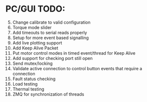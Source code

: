 # PC/GUI TODO:
5.  Change calibrate to valid configuration
6.  Torque mode slider
7.  Add timeouts to serial reads properly
8.  Setup for more event based signalling
9.  Add live plotting support
10. Add Keep Alive Packet
11. Put motor control modes in timed event/thread for Keep Alive
12. Add support for checking port still open
13. Send mutex/locking
15. Validate active connection to control button events that require a connection
17. Fault status checking
18. Load testing
19. Thermal testing
20. ZMQ for synchronization of threads
